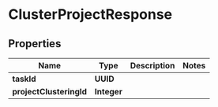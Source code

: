 

# ClusterProjectResponse


## Properties

| Name | Type | Description | Notes |
|------------ | ------------- | ------------- | -------------|
|**taskId** | **UUID** |  |  |
|**projectClusteringId** | **Integer** |  |  |



